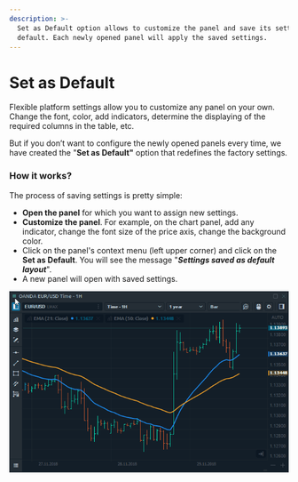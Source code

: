 ```yaml
---
description: >-
  Set as Default option allows to customize the panel and save its settings by
  default. Each newly opened panel will apply the saved settings.
---
```


# Set as Default

Flexible platform settings allow you to customize any panel on your own. Change the font, color, add indicators, determine the displaying of the required columns in the table, etc.

But if you don’t want to configure the newly opened panels every time, we have created the "**Set as Default"** option that redefines the factory settings. 

### How it works?

The process of saving settings is pretty simple:

* **Open the panel** for which you want to assign new settings.
* **Customize the panel**. For example, on the chart panel, add any indicator, change the font size of the price axis, change the background color.
* Click on the panel's context menu \(left upper corner\) and click on the **Set as Default**. You will see the message "_**Settings saved as default layout**_".
* A new panel will open with saved settings.

![Saving default settings](../.gitbook/assets/set-as-default.gif)

